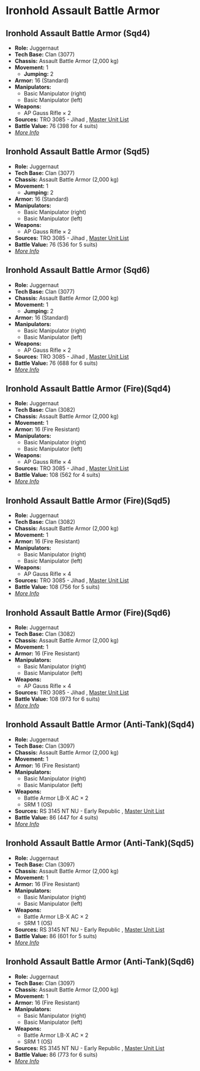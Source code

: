 # Ironhold Assault Battle Armor 

## Ironhold Assault Battle Armor (Sqd4) 

- **Role:** Juggernaut 
- **Tech Base:** Clan (3077) 
- **Chassis:** Assault Battle Armor (2,000 kg) 
- **Movement:** 1 
  - **Jumping:** 2 
- **Armor:** 16 (Standard) 
- **Manipulators:** 
  - Basic Manipulator (right) 
  - Basic Manipulator (left) 
- **Weapons:** 
  - AP Gauss Rifle × 2 
- **Sources:** TRO 3085 - Jihad , [Master Unit List](http://masterunitlist.info/Unit/Details/1623) 
- **Battle Value:** 76 (398 for 4 suits) 
- [*More Info*](ironhold_assault_battle_armor/ironhold_assault_battle_armor_sqd4.md) 

## Ironhold Assault Battle Armor (Sqd5) 

- **Role:** Juggernaut 
- **Tech Base:** Clan (3077) 
- **Chassis:** Assault Battle Armor (2,000 kg) 
- **Movement:** 1 
  - **Jumping:** 2 
- **Armor:** 16 (Standard) 
- **Manipulators:** 
  - Basic Manipulator (right) 
  - Basic Manipulator (left) 
- **Weapons:** 
  - AP Gauss Rifle × 2 
- **Sources:** TRO 3085 - Jihad , [Master Unit List](http://masterunitlist.info/Unit/Details/8539) 
- **Battle Value:** 76 (536 for 5 suits) 
- [*More Info*](ironhold_assault_battle_armor/ironhold_assault_battle_armor_sqd5.md) 

## Ironhold Assault Battle Armor (Sqd6) 

- **Role:** Juggernaut 
- **Tech Base:** Clan (3077) 
- **Chassis:** Assault Battle Armor (2,000 kg) 
- **Movement:** 1 
  - **Jumping:** 2 
- **Armor:** 16 (Standard) 
- **Manipulators:** 
  - Basic Manipulator (right) 
  - Basic Manipulator (left) 
- **Weapons:** 
  - AP Gauss Rifle × 2 
- **Sources:** TRO 3085 - Jihad , [Master Unit List](http://masterunitlist.info/Unit/Details/8903) 
- **Battle Value:** 76 (688 for 6 suits) 
- [*More Info*](ironhold_assault_battle_armor/ironhold_assault_battle_armor_sqd6.md) 

## Ironhold Assault Battle Armor (Fire)(Sqd4) 

- **Role:** Juggernaut 
- **Tech Base:** Clan (3082) 
- **Chassis:** Assault Battle Armor (2,000 kg) 
- **Movement:** 1 
- **Armor:** 16 (Fire Resistant) 
- **Manipulators:** 
  - Basic Manipulator (right) 
  - Basic Manipulator (left) 
- **Weapons:** 
  - AP Gauss Rifle × 4 
- **Sources:** TRO 3085 - Jihad , [Master Unit List](http://masterunitlist.info/Unit/Details/1622) 
- **Battle Value:** 108 (562 for 4 suits) 
- [*More Info*](ironhold_assault_battle_armor/ironhold_assault_battle_armor_firesqd4.md) 

## Ironhold Assault Battle Armor (Fire)(Sqd5) 

- **Role:** Juggernaut 
- **Tech Base:** Clan (3082) 
- **Chassis:** Assault Battle Armor (2,000 kg) 
- **Movement:** 1 
- **Armor:** 16 (Fire Resistant) 
- **Manipulators:** 
  - Basic Manipulator (right) 
  - Basic Manipulator (left) 
- **Weapons:** 
  - AP Gauss Rifle × 4 
- **Sources:** TRO 3085 - Jihad , [Master Unit List](http://masterunitlist.info/Unit/Details/8538) 
- **Battle Value:** 108 (756 for 5 suits) 
- [*More Info*](ironhold_assault_battle_armor/ironhold_assault_battle_armor_firesqd5.md) 

## Ironhold Assault Battle Armor (Fire)(Sqd6) 

- **Role:** Juggernaut 
- **Tech Base:** Clan (3082) 
- **Chassis:** Assault Battle Armor (2,000 kg) 
- **Movement:** 1 
- **Armor:** 16 (Fire Resistant) 
- **Manipulators:** 
  - Basic Manipulator (right) 
  - Basic Manipulator (left) 
- **Weapons:** 
  - AP Gauss Rifle × 4 
- **Sources:** TRO 3085 - Jihad , [Master Unit List](http://masterunitlist.info/Unit/Details/8902) 
- **Battle Value:** 108 (973 for 6 suits) 
- [*More Info*](ironhold_assault_battle_armor/ironhold_assault_battle_armor_firesqd6.md) 

## Ironhold Assault Battle Armor (Anti-Tank)(Sqd4) 

- **Role:** Juggernaut 
- **Tech Base:** Clan (3097) 
- **Chassis:** Assault Battle Armor (2,000 kg) 
- **Movement:** 1 
- **Armor:** 16 (Fire Resistant) 
- **Manipulators:** 
  - Basic Manipulator (right) 
  - Basic Manipulator (left) 
- **Weapons:** 
  - Battle Armor LB-X AC × 2 
  - SRM 1 (OS) 
- **Sources:** RS 3145 NT NU - Early Republic , [Master Unit List](http://masterunitlist.info/Unit/Details/6742) 
- **Battle Value:** 86 (447 for 4 suits) 
- [*More Info*](ironhold_assault_battle_armor/ironhold_assault_battle_armor_anti-tanksqd4.md) 

## Ironhold Assault Battle Armor (Anti-Tank)(Sqd5) 

- **Role:** Juggernaut 
- **Tech Base:** Clan (3097) 
- **Chassis:** Assault Battle Armor (2,000 kg) 
- **Movement:** 1 
- **Armor:** 16 (Fire Resistant) 
- **Manipulators:** 
  - Basic Manipulator (right) 
  - Basic Manipulator (left) 
- **Weapons:** 
  - Battle Armor LB-X AC × 2 
  - SRM 1 (OS) 
- **Sources:** RS 3145 NT NU - Early Republic , [Master Unit List](http://masterunitlist.info/Unit/Details/8797) 
- **Battle Value:** 86 (601 for 5 suits) 
- [*More Info*](ironhold_assault_battle_armor/ironhold_assault_battle_armor_anti-tanksqd5.md) 

## Ironhold Assault Battle Armor (Anti-Tank)(Sqd6) 

- **Role:** Juggernaut 
- **Tech Base:** Clan (3097) 
- **Chassis:** Assault Battle Armor (2,000 kg) 
- **Movement:** 1 
- **Armor:** 16 (Fire Resistant) 
- **Manipulators:** 
  - Basic Manipulator (right) 
  - Basic Manipulator (left) 
- **Weapons:** 
  - Battle Armor LB-X AC × 2 
  - SRM 1 (OS) 
- **Sources:** RS 3145 NT NU - Early Republic , [Master Unit List](http://masterunitlist.info/Unit/Details/9160) 
- **Battle Value:** 86 (773 for 6 suits) 
- [*More Info*](ironhold_assault_battle_armor/ironhold_assault_battle_armor_anti-tanksqd6.md) 

